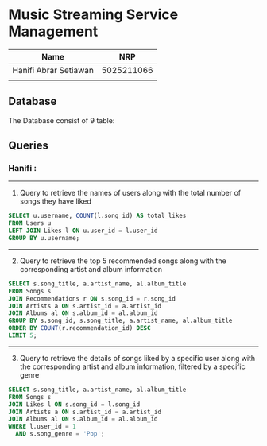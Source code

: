 # Music Streaming Service Management

| Name | NRP |
| --------------- | --------------- |
| Hanifi Abrar Setiawan | 5025211066 |
| | |

## Database
The Database consist of 9 table:

## Queries
### Hanifi :
---
1. Query to retrieve the names of users along with the total number of songs they have liked
```sql
SELECT u.username, COUNT(l.song_id) AS total_likes
FROM Users u
LEFT JOIN Likes l ON u.user_id = l.user_id
GROUP BY u.username;
```
---
2. Query to retrieve the top 5 recommended songs along with the corresponding artist and album information
```sql
SELECT s.song_title, a.artist_name, al.album_title
FROM Songs s
JOIN Recommendations r ON s.song_id = r.song_id
JOIN Artists a ON s.artist_id = a.artist_id
JOIN Albums al ON s.album_id = al.album_id
GROUP BY s.song_id, s.song_title, a.artist_name, al.album_title
ORDER BY COUNT(r.recommendation_id) DESC
LIMIT 5;
```
---
3. Query to retrieve the details of songs liked by a specific user along with the corresponding artist and album information, filtered by a specific genre
```sql
SELECT s.song_title, a.artist_name, al.album_title
FROM Songs s
JOIN Likes l ON s.song_id = l.song_id
JOIN Artists a ON s.artist_id = a.artist_id
JOIN Albums al ON s.album_id = al.album_id
WHERE l.user_id = 1
  AND s.song_genre = 'Pop';
```
